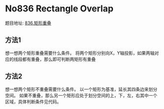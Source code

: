 # No836 Rectangle Overlap
题目地址: [836.矩形重叠](https://leetcode-cn.com/problems/rectangle-overlap/)

## 方法1
想一想两个矩形重叠需要什么条件。
将两个矩形分别向X，Y轴投影，如果两轴对应的线段都有重叠，那么即可判断两矩形有重叠

## 方法2
想一想两个矩形不重叠需要什么条件。
以一个矩形为基准，延长其四条边来划分空间。
如果不重叠，那么另一个矩形应处于划分空间的上，下，左，右其中一个区域，具体判断条件见代码。
